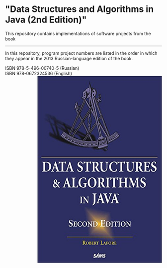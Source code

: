 # "Data Structures and Algorithms in Java (2nd Edition)"

This repository contains implementations of software projects from the book

---
In this repository, program project numbers are listed in the order 
in which they appear in the 2013 Russian-language edition of the book.

ISBN 978-5-496-00740-5 (Russian)<br>
ISBN 978-0672324536 (English)
<a href="url"><img src="src/main/resources/cover.jpg" align="right" height="600" width="400"></a>

